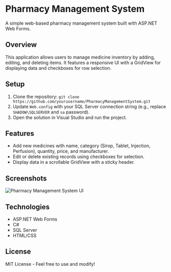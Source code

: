 # Pharmacy Management System

A simple web-based pharmacy management system built with ASP.NET Web Forms.

## Overview

This application allows users to manage medicine inventory by adding, editing, and deleting items. It features a responsive UI with a GridView for displaying data and checkboxes for row selection.

## Setup

1. Clone the repository: `git clone https://github.com/yourusername/PharmacyManagementSystem.git`
2. Update `Web.config` with your SQL Server connection string (e.g., replace `SHADOW\SQLSERVER` and `sa` password).
3. Open the solution in Visual Studio and run the project.

## Features

- Add new medicines with name, category (Sirop, Tablet, Injection, Perfusion), quantity, price, and manufacturer.
- Edit or delete existing records using checkboxes for selection.
- Display data in a scrollable GridView with a sticky header.

## Screenshots

![Pharmacy Management System UI](./screenshot.png)

## Technologies

- ASP.NET Web Forms
- C#
- SQL Server
- HTML/CSS

## License

MIT License - Feel free to use and modify!
